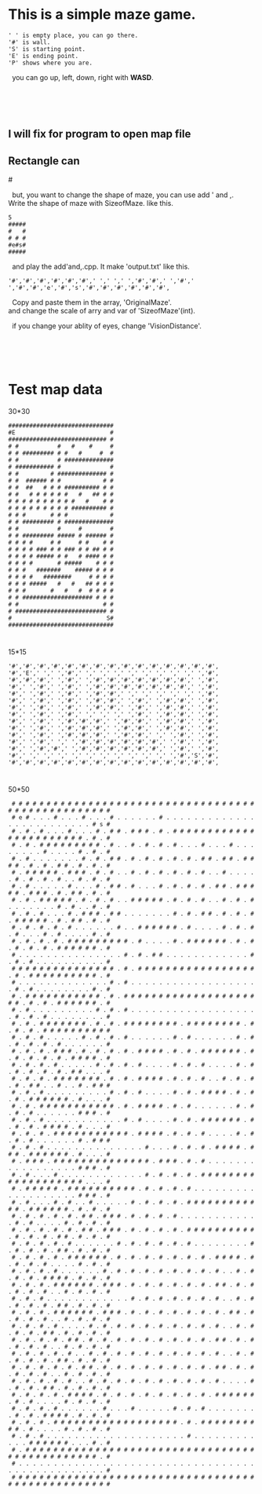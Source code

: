 <h1> This is a simple maze game.</h1> 


	' ' is empty place, you can go there.
	'#' is wall.
	'S' is starting point.
	'E' is ending point.
	'P' shows where you are.

&nbsp;&nbsp;you can go up, left, down, right with <b>WASD</b>.

<br><br><br>

<h2>I will fix for program to open map file</h2>
<h2>Rectangle can</h2>
#

&nbsp;&nbsp;but, you want to change the shape of maze, you can use add ' and ,.<br>
Write the shape of maze with SizeofMaze. like this.<br>

	5
	#####
	#   #
	# # #
	#e#s#
	#####
	
&nbsp;&nbsp;and play the add'and,.cpp.
It make 'output.txt' like this.

	'#','#','#','#','#','#',' ',' ',' ','#','#',' ','#',' ','#','#','e','#','s','#','#','#','#','#','#',

&nbsp;&nbsp;Copy and paste them in the array, 'OriginalMaze'.<br>
and change the scale of arry and var of 'SizeofMaze'(int).<br>

&nbsp;&nbsp;if you change your ablity of eyes, change 'VisionDistance'.

<br><br><br>

#
<h1>Test map data</h1>

30*30

	##############################
	#E                           #
	############################ #
	# #           #   #    #     #
	# # ######### # #   #     #  #
	# #           # ##############
	# ########### #              #
	# #         # ############## #
	# #  ###### # #            # #
	# #  ##   # # # ########## # #
	# #   # # # # # #   #   ## # #
	# # # # # # # # # #   #    # #
	# # # # # # # # # ########## #
	# # #       # # #            #
	# # ######### # ##############
	# #           #     #        #
	# # ######### ##### # ###### #
	# # # #     # #     # #    # #
	# # # # ### # # ### # # ## # #
	# # # # ##### # #   # #### # #
	# # # #       # #####    # # #
	# # #   #######    ##### # # #
	# # # #   ########     # # # #
	# # # #####   #   #   ## # # #
	# # #       #   #   #  # # # #
	# # #################### # # #
	# #                        # #
	# ########################## #
	#                           S#
	##############################

#

15*15

	'#','#','#','#','#','#','#','#','#','#','#','#','#','#','#',
	'#','E',' ',' ','#',' ',' ',' ',' ',' ',' ',' ',' ',' ','#',
	'#','#','#',' ','#',' ','#','#','#','#','#','#','#',' ','#',
	'#',' ','#',' ','#',' ','#','#','#','#','#','#','#',' ','#',
	'#',' ','#',' ','#',' ','#','#',' ',' ',' ',' ',' ',' ','#',
	'#',' ','#',' ','#',' ','#','#',' ','#',' ','#','#',' ','#',
	'#',' ','#',' ','#',' ','#','#',' ','#',' ','#','#',' ','#',
	'#',' ','#',' ','#',' ',' ',' ',' ','#',' ','#','#',' ','#',
	'#',' ','#',' ','#','#','#',' ','#','#',' ','#','#',' ','#',
	'#',' ','#',' ','#','#','#',' ','#','#',' ','#','#',' ','#',
	'#',' ','#',' ','#','#','#',' ','#','#',' ',' ','#',' ','#',
	'#',' ','#',' ',' ','#','#','#','#','#','#',' ','#',' ','#',
	'#',' ','#','#',' ','#','#','#','#','#','#',' ','#',' ','#',
	'#',' ',' ',' ',' ',' ',' ',' ',' ',' ',' ',' ','#','S','#',
	'#','#','#','#','#','#','#','#','#','#','#','#','#','#','#',

#

50*50

	 # # # # # # # # # # # # # # # # # # # # # # # # # # # # # # # # # # # # # # # # # # # # # # # # # # 
	 # e # . . . # . . . # . . . # . . . . . . # . . . . . . . . . . . . . . . . . . . . . . . . . # s # 
	 # . # . # . . . # . . . # . # # . # # # . # . # # # # # # # # # # # # # # # # # # # # # # # . # . # 
	 # . # . # # # # # # # # # . # . . # . # . # . # . . . # . . . # . . . . . . . . # . . . . # . # . # 
	 # . # . . . . . . . # . # . # # . # . # . # . # . # . # # . # # . # # # # . # . # . # # . # . # . # 
	 # . # # # # # . # # # . # . # . . # . # . # . # . # . # . . # . . . . . # . # . # . # . . # . # . # 
	 # . # . . . . . # . . . # . # # . # . . . # . # . # . # . # # . # # # # # . # # # . # . # # . # . # 
	 # . # . # # # # # . # . # . # . . # # # # # . # . # . # . . # . # . # . . . . . . . # . # . . # . # 
	 # . # . # . . . # . # # # . # # . . . . . . . # . # . # # . # . # . # . # # # # # . # . # # . # . # 
	 # . # . # . # . # . . . . . . # . . # # # # # # . # . . . . # . # . # . # . . . # . # . . . . # . # 
	 # . # . # . # . # # # # # # # # # . # . . . . # . # # # # # # . # . # . # . # . # . # # # # # # . # 
	 # . . . . . . . . . . . . . . . # . # . # # . . . . . . . . . . . . # . # . # . . . . . . . . . . # 
	 # # # # # # # # # # # # # # # . # . # # # # # # # # # # # # # # # # # . # . # # # # # # # # # # . # 
	 # . . . . . . . . . . . . . # . # . . . . . . . . . . . . . . . . . . . # . # . . . . . . . . # . # 
	 # . # # # # # # # # # # # . # . # # # # # # # # # # # # # # # # # # # # # . # . # . # # # # # # . # 
	 # . # . . . . . . . . . # . # . # . . . . . . . . . . . . . . . . . . . # . # . # . . . . . . . . # 
	 # . # . # # # # # # # . # . # . # # # # # # # # . # # # # # # # # . # . # . # . # # # # # # # # # # 
	 # . # . # . . . . . # . # . # . # . . . . . . # . # . . . . . . # . # . # . # . # . # . . . . . . # 
	 # . # . # . # # # . # . # . # . # . # # # # . # . # . # # # # # # . # . # . # . # . # . # # # # . # 
	 # . # . # . # . . . . . # . # . # . # . . . . # . # . # . . . . # . # . # . # . # . # . # # . . . # 
	 # . # . # . # # # # # # # . # . # . # # # # . # . # . # . . # . # . # . # . # # . . # . . # . # # # 
	 # . # . # . . . . . . . . . # . # . # . . . . # . # . # # # # . # . # . # . # # # # # # . # . . . # 
	 # . # . # # # # # # # # # # # . # . # # # # . # . # . . . . . . # . # . # . # . . . . . . # # # . # 
	 # . # . # . . . . . . . . . . . # . # . . . . # . # . # # # # # # . # . # . # . # # # # . # . . . # 
	 # . # . # . # # # # # # # # # # # . # # # # . # . # . # . . . . # . # . # . # . . . . . . # . # # # 
	 # . # . # . . . . . . . . . . . . . . # . . . # . # . # . # # # # . # # # . # # # # # # . # . . . # 
	 # . # # # . # # # # # # # # # # # # # # . # # # . # . # . . . . . . . . . . . . . . . . . # # # . # 
	 # . # . . . # . . . . . . . . . . . . # . # . # . # . # # # # # # # # # # # # # # # # # # # . . . # 
	 # . # # # # # . # # # # # # # # # # . # . # . # . # . . . . . . . . . . . . . . . . . . . # # # . # 
	 # . # . . . # . # . . # . . . . . # . # . # . # . # # # # # # # # # # # # . # # # # # # . # . # . # 
	 # . # . # . # . # . # # . # # # . # . # . # . # . . . . . . . . . . . . # . # . . . . # . # . # . # 
	 # . # . # . # . # . # # . # # # . # . # . # . # . # # # # # # # # # # . # . # . # . # # . # . # . # 
	 # . # . # . # . # . . . . . . # . # . # . # . # . # . . . . . . . . # . # . # . # . # # . # . # . # 
	 # . # . # . # . # # # # # # . # . # . # . # . # . # . # . # # # # . # . # . # . # . . . . # . # . # 
	 # . # . # . # . . . . . . # . # . # . # . # . # . # . # . # . . # . # . # . # . # # # # . # . # . # 
	 # . # . # . # # # # # # . # # # . # . # . # . # . # . # . # # . # . # . # . # . # . . # . # . # . # 
	 # . # . # . . . . . . . . . . . . # . # . # . # . # . # . # . . # . # . # . # . # . # # . # . # . # 
	 # . # . # . # # # # # # . # # # . # . # . # . # . # . # . # . # # . # . # . # . # . . # . # . # . # 
	 # . # . # . # . . . . # . # . # . # . # . # . # . # . # . # . . # . # . # . # . # # . # . # . # . # 
	 # . # . # . # . # # . # . # . # . # . # . # . # . # . # . # # . # . # . # . # . # . . # . # . # . # 
	 # . # . # . # . # . . # . # . # . # . # . # . # . # . # . # . . # . # . # . # . # . # # . # . # . # 
	 # . # . # . # . # . # # . # . # . # . # . # . # . # . # . # # . # . # . # . # . # . . # . # . # . # 
	 # . # . # . # . # . . # . # . # . # . # . # . # . # . # . # . . . . # . # . # . # # . # . # . # . # 
	 # . # . # . # . # # # # . # . # . # . # . # . # . # . # . # # # # # # . # . # . . . . # . # . # . # 
	 # . # . # . # . . . . . . # . . . # . . . . . # . # . # . . . . . . . . # . # . # # # # . # . # . # 
	 # . # . # . # # # # # # # # # # # # # # # # # # . # . # # # # # # # # # # . # . . . . # . # . # . # 
	 # . # . # . . . . . . . . . . . . . . . . . . . . # . . . . . . . . . . . . # # # # # # . . . # . # 
	 # . # # # # # # # # # # # # # # # # # # # # # # # # # # # # # # # # # # # # # # # # # # # # # # . # 
	 # . . . . . . . . . . . . . . . . . . . . . . . . . . . . . . . . . . . . . . . . . . . . . . . . # 
	 # # # # # # # # # # # # # # # # # # # # # # # # # # # # # # # # # # # # # # # # # # # # # # # # # # 
